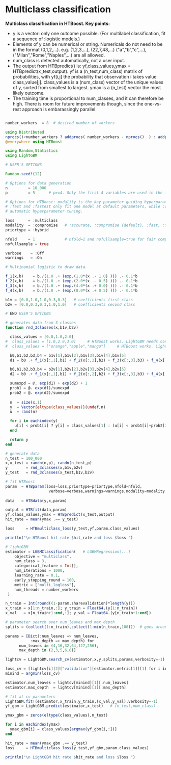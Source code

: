 # Multiclass classification

**Multiclass classification in HTBoost. Key points:**

- y is a vector: only one outcome possible. (For multilabel classification, fit a sequence of :logistic models.)
- Elements of y can be numerical or string. Numericals do not need to be in the format (0,1,2,...). e.g. (1,2,3,...), (22,7,48,...)
    ("a","b","c",...), ("Milan","Rome","Naples",...) are all allowed.
- num_class is detected automatically, not a user input.  
- The output from HTBpredict() is: 
  yf,class_values,ymax = HTBpredict(x_test,output). yf is a (n_test,num_class) matrix of probabilities, with yf[i,j] the probability
  that observation i takes value class_value[j]. class_values is a (num_class) vector of the unique values of y, sorted from smallest to largest.
  ymax is a (n_test) vector the most likely outcome.
- The training time is proportional to num_classes, and it can therefore be high. There is room for future improvements though,
  since the one-vs-rest approach is embarassingly parallel.  

```julia 

number_workers  = 8  # desired number of workers

using Distributed
nprocs()<number_workers ? addprocs( number_workers - nprocs()  ) : addprocs(0)
@everywhere using HTBoost

using Random,Statistics
using LightGBM

# USER'S OPTIONS 

Random.seed!(12)

# Options for data generation 
n         = 10_000
p         = 5      # p>=4. Only the first 4 variables are used in the function f(x) below 

# Options for HTBoost: modality is the key parameter guiding hyperparameter tuning and learning rate.
# :fast and :fastest only fit one model at default parameters, while :compromise and :accurate perform
# automatic hyperparameter tuning. 

loss      = :multiclass 
modality  = :compromise   # :accurate, :compromise (default), :fast, :fastest
priortype = :hybrid

nfold     = 1             # nfold=1 and nofullsample=true for fair comparison to LightGBM
nofullsample = true 

verbose    = :Off 
warnings   = :On

# Multinomial logistic to draw data.

f_1(x,b)    = b./(1.0 .+ (exp.(1.0*(x .- 1.0) ))) .- 0.1*b 
f_2(x,b)    = b./(1.0 .+ (exp.(2.0*(x .- 0.5) ))) .- 0.1*b 
f_3(x,b)    = b./(1.0 .+ (exp.(4.0*(x .+ 0.0) ))) .- 0.1*b
f_4(x,b)    = b./(1.0 .+ (exp.(8.0*(x .+ 0.5) ))) .- 0.1*b

b1v = [0.0,1.0,1.0,0.3,0.3]   # coefficients first class
b2v = [0.0,0.3,0.3,1.0,1.0]   # coefficients second class 

# END USER'S OPTIONS  

# generates data from 3 classes 
function rnd_3classes(x,b1v,b2v)

  class_values = [0.0,1.0,2.0]
#  class_values = [1.0,2.0,3.0]     # HTBoost works. LightGBM needs converting to 0,1,2 ...
#  class_values = ["orange","apple","mango"]     # HTBoost works. LightGBM needs converting to 0,1,2 ...

  b0,b1,b2,b3,b4 = b1v[1],b1v[2],b1v[3],b1v[4],b1v[5]
  d1 = b0 .+ f_1(x[:,1],b1) + f_2(x[:,2],b2) + f_3(x[:,3],b3) + f_4(x[:,4],b4)

  b0,b1,b2,b3,b4 = b2v[1],b2v[2],b2v[3],b2v[4],b2v[5]
  d2 = b0 .+ f_1(x[:,1],b1) + f_2(x[:,2],b2) + f_3(x[:,3],b3) + f_4(x[:,4],b4)

  sumexpd = @. exp(d1) + exp(d2) + 1
  prob1 = @. exp(d1)/sumexpd 
  prob2 = @. exp(d2)/sumexpd 
  
  n  = size(x,1)
  y  = Vector{eltype(class_values)}(undef,n)
  u  = rand(n)

  for i in eachindex(y)
    u[i] < prob1[i] ? y[i] = class_values[1] : (u[i] < prob1[i]+prob2[i] ? y[i] = class_values[2] : y[i] = class_values[3]) 
  end   

  return y 
end 

# generate data
n_test = 100_000
x,x_test = randn(n,p), randn(n_test,p)
y        = rnd_3classes(x,b1v,b2v)
y_test   = rnd_3classes(x_test,b1v,b2v)

# fit HTBoost
param  = HTBparam(loss=loss,priortype=priortype,nfold=nfold,
                   verbose=verbose,warnings=warnings,modality=modality,nofullsample=nofullsample)
    
data   = HTBdata(y,x,param)

output = HTBfit(data,param)
yf,class_values,ymax = HTBpredict(x_test,output)
hit_rate = mean(ymax .== y_test)

loss     = HTBmulticlass_loss(y_test,yf,param.class_values)

println("\n HTBoost hit rate $hit_rate and loss $loss ")

# lightGBM 
estimator = LGBMClassification(   # LGBMRegression(...)
    objective = "multiclass",
    num_class = 3,
    categorical_feature = Int[],
    num_iterations = 1000,
    learning_rate = 0.1,
    early_stopping_round = 100,
    metric = ["multi_logloss"],
    num_threads = number_workers
 )

n_train = Int(round((1-param.sharevalidation)*length(y)))
x_train = x[1:n_train,:]; y_train = Float64.(y[1:n_train])
x_val   = x[n_train+1:end,:]; y_val = Float64.(y[n_train+1:end])

# parameter search over num_leaves and max_depth
splits = (collect(1:n_train),collect(1:min(n_train,100)))  # goes around the problem that at least two training sets are required by search_cv (we want the first)

params = [Dict(:num_leaves => num_leaves,
           :max_depth => max_depth) for
      num_leaves in (4,16,32,64,127,256),
      max_depth in (2,3,5,6,8)]

lightcv = LightGBM.search_cv(estimator,x,y,splits,params,verbosity=-1)

loss_cv = [lightcv[i][2]["validation"][estimator.metric[1]][1] for i in eachindex(lightcv)]
minind = argmin(loss_cv)

estimator.num_leaves = lightcv[minind][1][:num_leaves]
estimator.max_depth  = lightcv[minind][1][:max_depth]

# fit at cv parameters
LightGBM.fit!(estimator,x_train,y_train,(x_val,y_val),verbosity=-1)
yf_gbm = LightGBM.predict(estimator,x_test)   # (n_test,num_class) 

ymax_gbm = zeros(eltype(class_values),n_test)

for i in eachindex(ymax)
  ymax_gbm[i] = class_values[argmax(yf_gbm[i,:])]
end     

hit_rate = mean(ymax_gbm .== y_test)
loss     = HTBmulticlass_loss(y_test,yf_gbm,param.class_values)

println("\n LightGBM hit rate $hit_rate and loss $loss ")


```